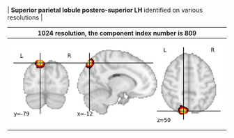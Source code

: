 


| **Superior parietal lobule postero-superior LH** identified on various resolutions |

| 1024 resolution, the component index number is 809|  
|:---:|  
| ![Component 1024](../1024/final/809.jpg "From component 1024: Superior parietal lobule postero-superior LH") |